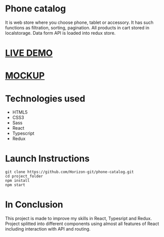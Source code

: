 # Phone catalog
<p>It is web store where you choose phone, tablet or accessory. It has such functions as filtration, sorting, pagination. All products in cart stored in localstorage. Data form API is loaded into redux store.</p>

<h1><a href="https://horizon-git.github.io/phone-catalog/">LIVE DEMO</a></h1>
<h1><a href="https://www.figma.com/file/uEetgWenSRxk9jgiym6Yzp/Phone-catalog-redesign?node-id=1%3A2">MOCKUP</a></h1>


# Technologies used
<ul>
  <li>HTML5</li>
  <li>CSS3</li>
  <li>Sass</li>
  <li>React</li>
  <li>Typescript</li>
  <li>Redux</li>
</ul>


# Launch Instructions
```
git clone https://github.com/Horizon-git/phone-catalog.git
cd project_folder
npm install
npm start
```

# In Conclusion
<p>This project is made to improve my skills in React, Typesript and Redux. Project splitted into different components using almost all features of React including interaction with API and routing.</p>

